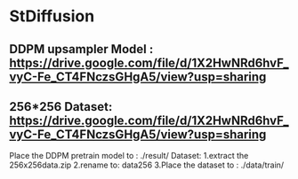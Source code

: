 # StDiffusion

DDPM upsampler Model : https://drive.google.com/file/d/1X2HwNRd6hvF_vyC-Fe_CT4FNczsGHgA5/view?usp=sharing
---------------------------------------------------------------------------------------------------------
256*256 Dataset: https://drive.google.com/file/d/1X2HwNRd6hvF_vyC-Fe_CT4FNczsGHgA5/view?usp=sharing
---------------------------------------------------------------------------------------------------------


Place the DDPM pretrain model to : ./result/
Dataset:
1.extract the 256x256data.zip 
2.rename to: data256
3.Place the dataset to : ./data/train/

